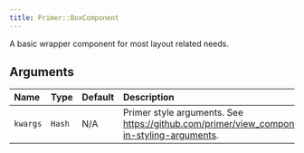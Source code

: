 ```yaml
---
title: Primer::BoxComponent
---
```


A basic wrapper component for most layout related needs.

## Arguments

| Name | Type | Default | Description |
| :- | :- | :- | :- |
| `kwargs` | `Hash` | N/A | Primer style arguments. See https://github.com/primer/view_components#built-in-styling-arguments. |
